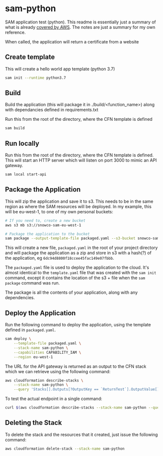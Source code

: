 # sam-python

SAM application test (python). This readme is essentially just a summary of what is already [covered by AWS](https://docs.aws.amazon.com/serverless-application-model/latest/developerguide/serverless-quick-start.html). The notes are just a summary for my own reference.

When called, the application will return a certificate from a website

## Create template

This will create a hello world app template (python 3.7)

```bash
sam init --runtime python3.7
```

## Build

Build the application (this will package it in .<app>/build/<function_name>) along with dependancies defined in requirements.txt

Run this from the root of the directory, where the CFN template is defined

```bash
sam build
```

## Run locally

Run this from the root of the directory, where the CFN template is defined. This will start an HTTP server which will listen on port 3000 to mimic an API gateway.

```bash
sam local start-api
```

## Package the Application

This will zip the application and save it to s3. This needs to be in the same region as where the SAM resources will be deployed. In my example, this will be eu-west-1, to one of my own personal buckets:

```bash
# If you need to, create a new bucket
aws s3 mb s3://snowco-sam-eu-west-1

# Package the application to the bucket
sam package --output-template-file packaged.yaml --s3-bucket snowco-sam-eu-west-1
```

This will create a new file, `packaged.yaml` in the root of your project directory and will package the application as a zip and store in s3 with a hash(?) of the application, eg `6dc94d8800f18ccee45fac149e07fbbb`. 

The `packaged.yaml` file is used to deploy the application to the cloud. It's almost identical to the `template.yaml` file that was created with the `sam init` command, except it contains the location of the s3 + file when the `sam package` command was run.

The package is all the contents of your application, along with any dependencies. 

## Deploy the Application

Run the following command to deploy the application, using the template defined in `packaged.yaml`.

```bash
sam deploy \
    --template-file packaged.yaml \
    --stack-name sam-python \
    --capabilities CAPABILITY_IAM \
    --region eu-west-1
```

The URL for the API gateway is returned as an output to the CFN stack which we can retrieve using the following command:

```bash
aws cloudformation describe-stacks \
    --stack-name sam-python \
    --query 'Stacks[].Outputs[?OutputKey == `ReturnTest`].OutputValue[]' --output=text 
```

To test the actual endpoint in a single command:

```bash
curl $(aws cloudformation describe-stacks --stack-name sam-python --query 'Stacks[].Outputs[?OutputKey == `ReturnTest`].OutputValue[]' --output=text )/test
```

## Deleting the Stack

To delete the stack and the resources that it created, just issue the following command:

```bash
aws cloudformation delete-stack --stack-name sam-python
```